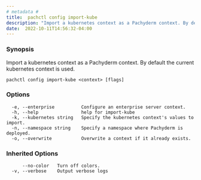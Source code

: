```yaml
---
# metadata # 
title:  pachctl config import-kube
description: "Import a kubernetes context as a Pachyderm context. By default the current kubernetes context is used."
date:  2022-10-11T14:56:32-04:00
---
```


### Synopsis

Import a kubernetes context as a Pachyderm context. By default the current kubernetes context is used.

```
pachctl config import-kube <context> [flags]
```

### Options

```
  -e, --enterprise          Configure an enterprise server context.
  -h, --help                help for import-kube
  -k, --kubernetes string   Specify the kubernetes context's values to import.
  -n, --namespace string    Specify a namespace where Pachyderm is deployed.
  -o, --overwrite           Overwrite a context if it already exists.
```

### Inherited Options

```
      --no-color   Turn off colors.
  -v, --verbose    Output verbose logs
```


